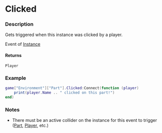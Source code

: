 # Clicked
### Description
Gets triggered when this instance was clicked by a player.

Event of [Instance](/classes/Instance/)

#### Returns
`Player`

### Example
```lua
game["Environment"]["Part"].Clicked:Connect(function (player)
    print(player.Name .. " clicked on this part!")
end)
```

### Notes
- There must be an active collider on the instance for this event to trigger ([Part](/classes/Part), [Player](/classes/Player), etc.)